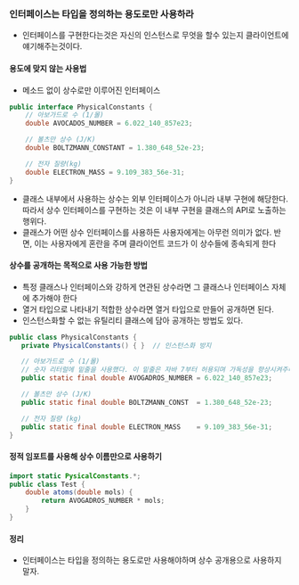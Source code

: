 ### 인터페이스는 타입을 정의하는 용도로만 사용하라
 - 인터페이스를 구현한다는것은 자신의 인스턴스로 무엇을 할수 있는지 클라이언트에 얘기해주는것이다.

#### 용도에 맞지 않는 사용법
- 메소드 없이 상수로만 이루어진 인터페이스
```java
public interface PhysicalConstants {
    // 아보가드로 수 (1/몰)
    double AVOCADOS_NUMBER = 6.022_140_857e23;

    // 볼츠만 상수 (J/K)
    double BOLTZMANN_CONSTANT = 1.380_648_52e-23;

    // 전자 질량(kg)
    double ELECTRON_MASS = 9.109_383_56e-31;
}
```
 - 클래스 내부에서 사용하는 상수는 외부 인터페이스가 아니라 내부 구현에 해당한다. 따라서 상수 인터페이스를 구현하는 것은 이 내부 구현을 클래스의 API로 노출하는 행위다.
 - 클래스가 어떤 상수 인터페이스를 사용하든 사용자에게는 아무런 의미가 없다. 반면, 이는 사용자에게 혼란을 주며 클라이언트 코드가 이 상수들에 종속되게 한다

#### 상수를 공개하는 목적으로 사용 가능한 방법
 - 특정 클래스나 인터페이스와 강하게 연관된 상수라면 그 클래스나 인터페이스 자체에 추가해야 한다
 - 열거 타입으로 나타내기 적합한 상수라면 열거 타입으로 만들어 공개하면 된다.
 - 인스턴스화할 수 없는 유틸리티 클래스에 담아 공개하는 방법도 있다.
 ```java
 public class PhysicalConstants {
    private PhysicalConstants() { }  // 인스턴스화 방지

    // 아보가드로 수 (1/몰)
    // 숫자 리터럴에 밑줄을 사용했다. 이 밑줄은 자바 7부터 허용되며 가독성을 향상시켜주니 사용해보자.
    public static final double AVOGADROS_NUMBER = 6.022_140_857e23;

    // 볼츠만 상수 (J/K)
    public static final double BOLTZMANN_CONST  = 1.380_648_52e-23;

    // 전자 질량 (kg)
    public static final double ELECTRON_MASS    = 9.109_383_56e-31;
}
 ```

#### 정적 임포트를 사용해 상수 이름만으로 사용하기
```java
import static PysicalConstants.*;    
public class Test {
    double atoms(double mols) {
        return AVOGADROS_NUMBER * mols;
    }
}
```

#### 정리
- 인터페이스는 타입을 정의하는 용도로만 사용해야하며 상수 공개용으로 사용하지 말자.